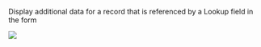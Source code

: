 Display additional data for a record that is referenced by a Lookup field in the form

![](./md_assets/attachments/Pasted%20image%2020221224110812.png)

